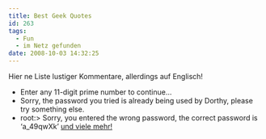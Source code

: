 ```yaml
---
title: Best Geek Quotes
id: 263
tags:
  - Fun
  - im Netz gefunden
date: 2008-10-03 14:32:25
---
```


Hier ne Liste lustiger Kommentare, allerdings auf Englisch!

*   Enter any 11-digit prime number to continue…
*   Sorry, the password you tried is already being used by Dorthy, please try something else.
*   root:&gt; Sorry, you entered the wrong password, the correct password is ‘a_49qwXk’
[und viele mehr!](http://rafaeltrindade.com.br/2008/09/21/best-geek-quotes/)
